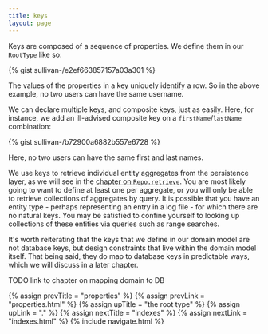 ```yaml
---
title: keys
layout: page
---
```


Keys are composed of a sequence of properties. We define them in our
`RootType` like so:

{% gist sullivan-/e2ef663857157a03a301 %}

The values of the properties in a key uniquely identify a row. So in
the above example, no two users can have the same username.

We can declare multiple keys, and composite keys, just as
easily. Here, for instance, we add an ill-advised composite key on a
`firstName`/`lastName` combination:

{% gist sullivan-/b72900a6882b557e6728 %}

Here, no two users can have the same first and last names.

We use keys to retrieve individual entity aggregates from the
persistence layer, as we will see in the [chapter on
`Repo.retrieve`](TODO.html). You are most likely going to want to
define at least one per aggregate, or you will only be able to
retrieve collections of aggregates by query. It is possible that you
have an entity type - perhaps representing an entry in a log file -
for which there are no natural keys. You may be satisfied to confine
yourself to looking up collections of these entities via queries such
as range searches.

It's worth reiterating that the keys that we define in our domain
model are not database keys, but design constraints that live within
the domain model itself. That being said, they do map to database keys
in predictable ways, which we will discuss in a later chapter.

TODO link to chapter on mapping domain to DB

{% assign prevTitle = "properties" %}
{% assign prevLink = "properties.html" %}
{% assign upTitle = "the root type" %}
{% assign upLink = "." %}
{% assign nextTitle = "indexes" %}
{% assign nextLink = "indexes.html" %}
{% include navigate.html %}

